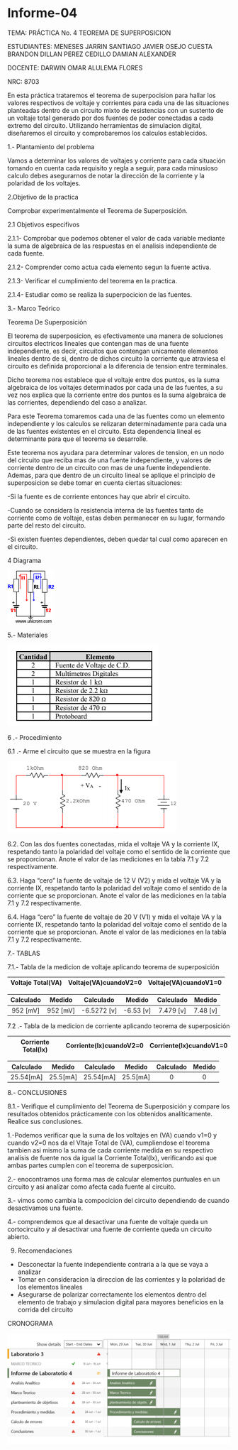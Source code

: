 # Informe-04
TEMA: PRÁCTICA No. 4 TEOREMA DE SUPERPOSICION

ESTUDIANTES:  MENESES JARRIN SANTIAGO JAVIER OSEJO CUESTA BRANDON DILLAN PEREZ CEDILLO DAMIAN ALEXANDER 
    
DOCENTE: DARWIN OMAR ALULEMA FLORES 
 
NRC:  8703

En esta práctica trataremos el teorema de superpocision para hallar los valores respectivos de voltaje y corrientes para cada una de las situaciones planteadas dentro de un circuito mixto de resistencias con un sustento de un voltaje total generado por dos fuentes de poder conectadas a cada extremo del circuito. Utilizando herramientas de simulacion digital, diseñaremos el circuito y comprobaremos los calculos establecidos.

1.- Plantamiento del problema

Vamos a determinar los valores de voltajes y corriente para cada situación tomando en cuenta cada requisito y regla a seguir, para cada minusioso calculo debes asegurarnos de notar la dirección de la corriente y la polaridad de los voltajes.

2.Objetivo de la practica

Comprobar experimentalmente el Teorema de Superposición.

2.1 Objetivos especifivos 

2.1.1- Comprobar que podemos obtener el valor de cada variable mediante la suma de algebraica de las respuestas en el analisis independiente de cada fuente.

2.1.2- Comprender como actua cada elemento segun la fuente activa.

2.1.3- Verificar el cumplimiento del teorema en la practica. 

2.1.4- Estudiar como se realiza la superpocicion de las fuentes. 

3.- Marco Teórico

Teorema De Superposición

El teorema de superposicion, es efectivamente una manera de soluciones circuitos electricos lineales que contengan mas de una fuente independiente, es decir, circuitos que contengan unicamente elementos lineales dentro de si, dentro de dichos circuito la corriente que atraviesa el circuito es definida proporcional a la diferencia de tension entre terminales.

Dicho teorema nos establece que el voltaje entre dos puntos, es la suma algebraica de los voltajes determinados por cada una de las fuentes, a su vez nos explica que la corriente entre dos puntos es la suma algebraica de las corrientes, dependiendo del caso a analizar. 

Para este Teorema tomaremos cada una de las fuentes como un elemento independiente y los calculos se relizaran determinadamente para cada una de las fuentes existentes en el circuito. Esta dependencia lineal es determinante para que el teorema se desarrolle.

Este teorema nos ayudara para determinar valores de tension, en un nodo del circuito que reciba mas de una fuente independiente, y valores de corriente dentro de un circuito con mas de una fuente independiente. Ademas, para que dentro de un circuito lineal se aplique el principio de superposicion se debe tomar en cuenta ciertas situaciones: 

-Si la fuente es de corriente entonces hay que abrir el circuito.

-Cuando se considera la resistencia interna de las fuentes tanto de corriente como de voltaje, estas deben permanecer en su lugar, formando parte del resto del circuito.

-Si existen fuentes dependientes, deben quedar tal cual como aparecen en el circuito.

4 Diagrama 

![Circuito Lineal](https://github.com/Damian-A-Perez/Informe-04/blob/master/Img/superposicion1.gif)

5.- Materiales 

![Materiales](https://github.com/Damian-A-Perez/Informe-04/blob/master/Img/Material%20y%20equipo%20(4).png)

6 .- Procedimiento 

6.1 .- Arme el circuito que se muestra en la figura 

![CI](https://github.com/Damian-A-Perez/Informe-04/blob/master/Img/Circuito%20para%20analisis%20del%20teorema%20de%20superposicion.png)

6.2. Con las dos fuentes conectadas, mida el voltaje VA y la corriente IX, respetando
tanto la polaridad del voltaje como el sentido de la corriente que se proporcionan. Anote
el valor de las mediciones en la tabla 7.1 y 7.2 respectivamente.

6.3. Haga “cero” la fuente de voltaje de 12 V (V2) y mida el voltaje VA y la corriente
IX, respetando tanto la polaridad del voltaje como el sentido de la corriente que se
proporcionan. Anote el valor de las mediciones en la tabla 7.1 y 7.2 respectivamente.

6.4. Haga “cero” la fuente de voltaje de 20 V (V1) y mida el voltaje VA y la corriente
IX, respetando tanto la polaridad del voltaje como el sentido de la corriente que se
proporcionan. Anote el valor de las mediciones en la tabla 7.1 y 7.2 respectivamente.

7.- TABLAS

7.1.- Tabla de la medicion de voltaje aplicando teorema de superposición


| Voltaje Total(VA)| Voltaje(VA)cuandoV2=0| Voltaje(VA)cuandoV1=0 |
|  :---:|  :---: | :---: | 

| Calculado | Medido|Calculado |Medido|Calculado|Medido|
|  :---: | :---: | :---: |:---: | :---: | :---: |
|952 [mV] |952 [mV]|-6.5272 [v] |-6.53 [v] |7.479 [v]| 7.48 [v]|


7.2 .- Tabla de la medicion de corriente aplicando teorema de superposición


| Corriente Total(Ix)| Corriente(Ix)cuandoV2=0| Corriente(Ix)cuandoV1=0 |
|  :---:|  :---: | :---: | 

| Calculado | Medido|Calculado |Medido|Calculado|Medido|
|  :---: | :---: | :---: |:---: | :---: | :---: |
|25.54[mA]   | 25.5[mA]   |25.54[mA]  |25.5[mA]  |0    |   0 |

8.- CONCLUSIONES

8.1.- Verifique el cumplimiento del Teorema de Superposición y compare los
resultados obtenidos prácticamente con los obtenidos analíticamente. Realice sus
conclusiones. 

1.-Podemos verificar que la suma de los voltajes en (VA) cuando v1=0 y cuando v2=0 nos da el Vltaje Total de (VA), cumpliendose el teorema
tambien asi mismo la suma de cada corriente medida en su respectivo analisis de fuente nos da igual la Corriente Total(Ix), verificando asi que ambas partes cumplen con el teorema de superposicion.

2.- enocontramos una forma mas de calcular elementos puntuales en un circuito y asi analizar como afecta cada fuente al circuito.

3.- vimos como cambia la compocicion del circuito dependiendo de cuando desactivamos una fuente.

4.- comprendemos que al desactivar una fuente de voltaje queda un cortocircuito y al desactivar una fuente de corriente queda un circuito abierto. 

9. Recomendaciones 

- Desconectar la fuente independiente contraria a la que se vaya a analizar 
- Tomar en consideracion la direccion de las corrientes y la polaridad de los elementos lineales
- Asegurarse de polarizar correctamente los elementos dentro del elemento de trabajo y simulacion digital para mayores beneficios en la corrida del circuito

CRONOGRAMA


![Cronograma](https://github.com/Damian-A-Perez/Informe-01/blob/master/img/corno%20l4.png)
